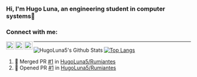 ### Hi, I'm Hugo Luna, an engineering student in computer systems👋


### Connect with me:

[<img align="left" alt="codeSTACKr | Twitter" width="22px" src="https://cdn.jsdelivr.net/npm/simple-icons@v3/icons/twitter.svg" />][twitter]
[<img align="left" alt="codeSTACKr | LinkedIn" width="22px" src="https://cdn.jsdelivr.net/npm/simple-icons@v3/icons/linkedin.svg" />][linkedin]
[<img align="left" alt="codeSTACKr | Instagram" width="22px" src="https://cdn.jsdelivr.net/npm/simple-icons@v3/icons/instagram.svg" />][instagram]


---

<img align="left" alt="HugoLuna5's Github Stats" src="https://github-readme-stats-git-master.hugoluna.vercel.app/api?username=HugoLuna5&show_icons=true&hide_border=true" />

[![Top Langs](https://github-readme-stats-git-master.hugoluna.vercel.app/api/top-langs/?username=HugoLuna5)](https://github.com/HugoLuna5/github-readme-stats)

<!--START_SECTION:activity-->
1. 🎉 Merged PR [#1](https://github.com//HugoLuna5/Rumiantes/pull/1) in [HugoLuna5/Rumiantes](https://github.com//HugoLuna5/Rumiantes)
2. 💪 Opened PR [#1](https://github.com//HugoLuna5/Rumiantes/pull/1) in [HugoLuna5/Rumiantes](https://github.com//HugoLuna5/Rumiantes)
<!--END_SECTION:activity-->

[twitter]: https://twitter.com/Hugo_Luna5
[instagram]: https://instagram.com/hugoluna5
[linkedin]: https://linkedin.com/in/hugodariolc
